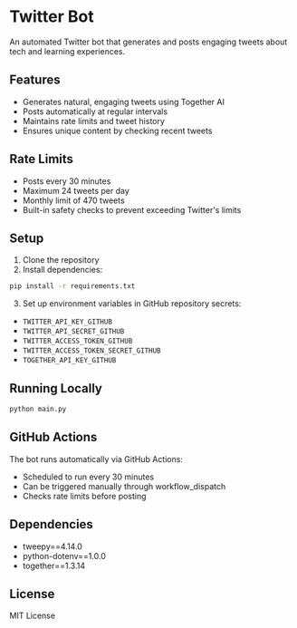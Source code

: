 # Twitter Bot

An automated Twitter bot that generates and posts engaging tweets about tech and learning experiences.

## Features

- Generates natural, engaging tweets using Together AI
- Posts automatically at regular intervals
- Maintains rate limits and tweet history
- Ensures unique content by checking recent tweets

## Rate Limits

- Posts every 30 minutes
- Maximum 24 tweets per day
- Monthly limit of 470 tweets
- Built-in safety checks to prevent exceeding Twitter's limits

## Setup

1. Clone the repository
2. Install dependencies:
```bash
pip install -r requirements.txt
```

3. Set up environment variables in GitHub repository secrets:
- `TWITTER_API_KEY_GITHUB`
- `TWITTER_API_SECRET_GITHUB`
- `TWITTER_ACCESS_TOKEN_GITHUB`
- `TWITTER_ACCESS_TOKEN_SECRET_GITHUB`
- `TOGETHER_API_KEY_GITHUB`

## Running Locally

```bash
python main.py
```

## GitHub Actions

The bot runs automatically via GitHub Actions:
- Scheduled to run every 30 minutes
- Can be triggered manually through workflow_dispatch
- Checks rate limits before posting

## Dependencies

- tweepy==4.14.0
- python-dotenv==1.0.0
- together==1.3.14

## License

MIT License
